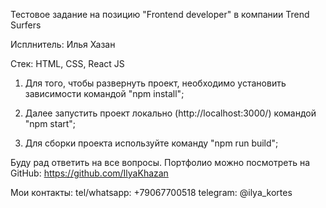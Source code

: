 Тестовое задание на позицию "Frontend developer" в компании Trend Surfers

Исплнитель: Илья Хазан


Стек: HTML, CSS, React JS

1) Для того, чтобы развернуть проект, необходимо установить зависимости командой "npm install";

2) Далее запустить проект локально (http://localhost:3000/) командой "npm start";

3) Для сборки проекта используйте команду "npm run build";


Буду рад ответить на все вопросы. 
Портфолио можно посмотреть на GitHub: https://github.com/IlyaKhazan

Мои контакты:
tel/whatsapp: +79067700518
telegram: @ilya_kortes
